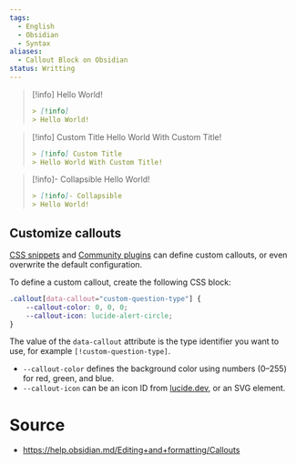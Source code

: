 ```yaml
---
tags:
  - English
  - Obsidian
  - Syntax
aliases:
  - Callout Block on Obsidian
status: Writting
---
```


> [!info]
> Hello World!
>```md
>> [!info]
>> Hello World!
> ```

> [!info] Custom Title
> Hello World With Custom Title!
>```md
>> [!info] Custom Title
>> Hello World With Custom Title!
> ```

> [!info]- Collapsible 
> Hello World!
>```md
>> [!info]- Collapsible
>> Hello World!
> ```

## Customize callouts

[CSS snippets](https://help.obsidian.md/Extending+Obsidian/CSS+snippets) and [Community plugins](https://help.obsidian.md/Extending+Obsidian/Community+plugins) can define custom callouts, or even overwrite the default configuration.

To define a custom callout, create the following CSS block:

```css
.callout[data-callout="custom-question-type"] {
    --callout-color: 0, 0, 0;
    --callout-icon: lucide-alert-circle;
}
```

The value of the `data-callout` attribute is the type identifier you want to use, for example `[!custom-question-type]`.

- `--callout-color` defines the background color using numbers (0–255) for red, green, and blue.
- `--callout-icon` can be an icon ID from [lucide.dev](https://lucide.dev), or an SVG element.
# Source
- https://help.obsidian.md/Editing+and+formatting/Callouts